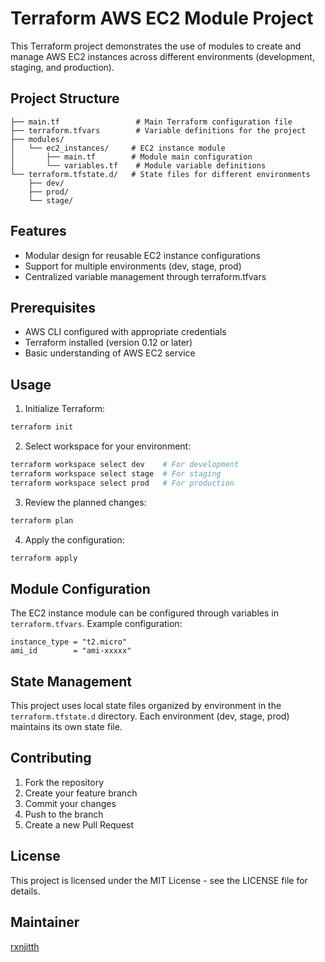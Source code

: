 # Terraform AWS EC2 Module Project

This Terraform project demonstrates the use of modules to create and manage AWS EC2 instances across different environments (development, staging, and production).

## Project Structure

```
├── main.tf                 # Main Terraform configuration file
├── terraform.tfvars        # Variable definitions for the project
├── modules/
│   └── ec2_instances/     # EC2 instance module
│       ├── main.tf        # Module main configuration
│       └── variables.tf    # Module variable definitions
└── terraform.tfstate.d/   # State files for different environments
    ├── dev/
    ├── prod/
    └── stage/
```

## Features

- Modular design for reusable EC2 instance configurations
- Support for multiple environments (dev, stage, prod)
- Centralized variable management through terraform.tfvars

## Prerequisites

- AWS CLI configured with appropriate credentials
- Terraform installed (version 0.12 or later)
- Basic understanding of AWS EC2 service

## Usage

1. Initialize Terraform:
```bash
terraform init
```

2. Select workspace for your environment:
```bash
terraform workspace select dev    # For development
terraform workspace select stage  # For staging
terraform workspace select prod   # For production
```

3. Review the planned changes:
```bash
terraform plan
```

4. Apply the configuration:
```bash
terraform apply
```

## Module Configuration

The EC2 instance module can be configured through variables in `terraform.tfvars`. Example configuration:

```hcl
instance_type = "t2.micro"
ami_id        = "ami-xxxxx"
```

## State Management

This project uses local state files organized by environment in the `terraform.tfstate.d` directory. Each environment (dev, stage, prod) maintains its own state file.

## Contributing

1. Fork the repository
2. Create your feature branch
3. Commit your changes
4. Push to the branch
5. Create a new Pull Request

## License

This project is licensed under the MIT License - see the LICENSE file for details.

## Maintainer

[rxnjitth](https://github.com/rxnjitth)
